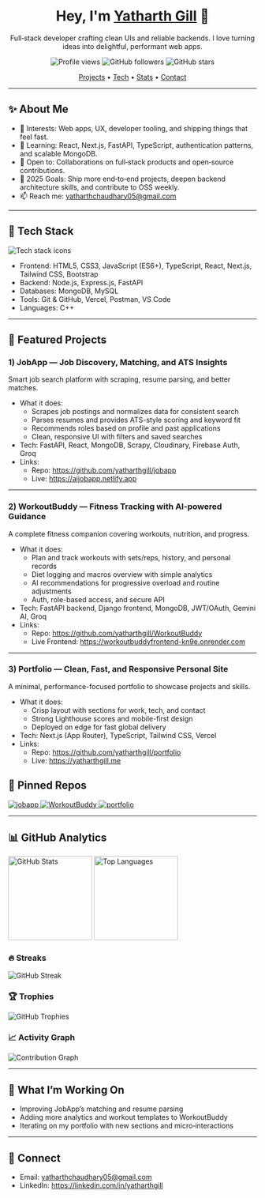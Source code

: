 <!--
Tip: This is your Profile README. It shows on your GitHub profile if the repo is named exactly your-username (here: yatharthgill) and this README.md is at the root.
-->

<h1 align="center">Hey, I'm <a href="https://github.com/yatharthgill">Yatharth Gill</a> 👋</h1>
<p align="center">Full‑stack developer crafting clean UIs and reliable backends. I love turning ideas into delightful, performant web apps.</p>

<p align="center">
  <img src="https://komarev.com/ghpvc/?username=yatharthgill&label=Profile%20views&color=0e75b6&style=flat" alt="Profile views" />
  <img src="https://img.shields.io/github/followers/yatharthgill?label=Followers&style=flat" alt="GitHub followers" />
  <img src="https://img.shields.io/github/stars/yatharthgill?affiliations=OWNER%2CCOLLABORATOR&style=flat" alt="GitHub stars" />
</p>

<p align="center">
  <a href="#-featured-projects">Projects</a> •
  <a href="#-tech-stack">Tech</a> •
  <a href="#-github-analytics">Stats</a> •
  <a href="#-connect">Contact</a>
</p>

---

## ✨ About Me
- 👀 Interests: Web apps, UX, developer tooling, and shipping things that feel fast.
- 🌱 Learning: React, Next.js, FastAPI, TypeScript, authentication patterns, and scalable MongoDB.
- 💬 Open to: Collaborations on full‑stack products and open‑source contributions.
- 🎯 2025 Goals: Ship more end‑to‑end projects, deepen backend architecture skills, and contribute to OSS weekly.
- 📫 Reach me: yatharthchaudhary05@gmail.com

---

## 🧰 Tech Stack
<p>
  <img src="https://skillicons.dev/icons?i=html,css,js,ts,react,next,tailwind,bootstrap,nodejs,express,fastapi,django,mongodb,mysql,git,vercel,postman,cpp" alt="Tech stack icons">
</p>

- Frontend: HTML5, CSS3, JavaScript (ES6+), TypeScript, React, Next.js, Tailwind CSS, Bootstrap
- Backend: Node.js, Express.js, FastAPI
- Databases: MongoDB, MySQL
- Tools: Git & GitHub, Vercel, Postman, VS Code
- Languages: C++

---

## 🧩 Featured Projects

### 1) JobApp — Job Discovery, Matching, and ATS Insights
Smart job search platform with scraping, resume parsing, and better matches.
- What it does:
  - Scrapes job postings and normalizes data for consistent search
  - Parses resumes and provides ATS-style scoring and keyword fit
  - Recommends roles based on profile and past applications
  - Clean, responsive UI with filters and saved searches
- Tech: FastAPI, React, MongoDB, Scrapy, Cloudinary, Firebase Auth, Groq
- Links:
  - Repo: https://github.com/yatharthgill/jobapp  
  - Live: https://aijobapp.netlify.app

<hr/>

### 2) WorkoutBuddy — Fitness Tracking with AI-powered Guidance
A complete fitness companion covering workouts, nutrition, and progress.
- What it does:
  - Plan and track workouts with sets/reps, history, and personal records
  - Diet logging and macros overview with simple analytics
  - AI recommendations for progressive overload and routine adjustments
  - Auth, role-based access, and secure API
- Tech: FastAPI backend, Django frontend, MongoDB, JWT/OAuth, Gemini AI, Groq
- Links:
  - Repo: https://github.com/yatharthgill/WorkoutBuddy  
  - Live Frontend: https://workoutbuddyfrontend-kn9e.onrender.com

<hr/>

### 3) Portfolio — Clean, Fast, and Responsive Personal Site
A minimal, performance-focused portfolio to showcase projects and skills.
- What it does:
  - Crisp layout with sections for work, tech, and contact
  - Strong Lighthouse scores and mobile-first design
  - Deployed on edge for fast global delivery
- Tech: Next.js (App Router), TypeScript, Tailwind CSS, Vercel
- Links:
  - Repo: https://github.com/yatharthgill/portfolio
  - Live: https://yatharthgill.me  


## 🔎 Pinned Repos
<p align="left">
  <a href="https://github.com/yatharthgill/jobapp">
    <img src="https://github-readme-stats.vercel.app/api/pin/?username=yatharthgill&repo=jobapp&theme=radical&hide_border=true" alt="jobapp" />
  </a>
  <a href="https://github.com/yatharthgill/WorkoutBuddy">
    <img src="https://github-readme-stats.vercel.app/api/pin/?username=yatharthgill&repo=WorkoutBuddy&theme=radical&hide_border=true" alt="WorkoutBuddy" />
  </a>
  <a href="https://github.com/yatharthgill/portfolio">
    <img src="https://github-readme-stats.vercel.app/api/pin/?username=yatharthgill&repo=portfolio&theme=radical&hide_border=true" alt="portfolio" />
  </a>
</p>

---

## 📊 GitHub Analytics

<p align="left">
  <img height="170" src="https://github-readme-stats.vercel.app/api?username=yatharthgill&show_icons=true&theme=radical&rank_icon=github&hide_border=true" alt="GitHub Stats" />
  <img height="170" src="https://github-readme-stats.vercel.app/api/top-langs/?username=yatharthgill&layout=compact&langs_count=8&theme=radical&hide_border=true" alt="Top Languages" />
</p>

### 🔥 Streaks
<p align="left">
  <img src="https://streak-stats.demolab.com?user=yatharthgill&theme=radical&hide_border=true" alt="GitHub Streak" />
</p>

### 🏆 Trophies
<p align="left">
  <img src="https://github-profile-trophy.vercel.app/?username=yatharthgill&theme=radical&no-bg=true&no-frame=true&row=1&column=7" alt="GitHub Trophies" />
</p>

### 📈 Activity Graph
<p align="left">
  <img src="https://github-readme-activity-graph.vercel.app/graph?username=yatharthgill&theme=react-dark&hide_border=true" alt="Contribution Graph" />
</p>

---

## 🚀 What I’m Working On
- Improving JobApp’s matching and resume parsing
- Adding more analytics and workout templates to WorkoutBuddy
- Iterating on my portfolio with new sections and micro‑interactions

---

## 🤝 Connect
- Email: yatharthchaudhary05@gmail.com
- LinkedIn: https://linkedin.com/in/yatharthgill

<!--
Notes:
- The stats, streak, trophies, and activity graph images come from public services that may rate-limit. If an image doesn't load, refresh later.
- You can swap &theme=radical with other themes (dark, merko, tokyonight, etc).
- Keep this repo named exactly 'yatharthgill' to show this README on your profile.
-->
